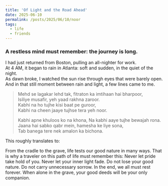 ```yaml
---
title: 'Of Light and the Road Ahead'
date: 2025-06-10
permalink: /posts/2025/06/10/noor
tags:
  - life
  - friends
---
```


### A restless mind must remember: the journey is long. 

I had just returned from Boston, pulling an all-nighter for work.  
At 4 AM, it began to rain in Atlanta: soft and sudden, in the quiet of the night.  
As dawn broke, I watched the sun rise through eyes that were barely open.
And in that still moment between rain and light, a few lines came to me.


> Mehd se lagakar lehd tak, fitraton ka imtihaan hai bharpoor,  
> Isiliye musafir, yeh yaad rakhna zaroor.  
> Kabhi na ho tujhe kisi baat pe guroor,    
> Kabhi na cheen jaaye tujhse tera yeh noor.
>
> Kabhi apne khuloos ko na khona,
> Na kabhi aaye tujhe bewajah rona.
> Jaana hai sabko qabr mein, hamesha ke liye sona,  
> Tab banega tere nek amalon ka bichona.

This roughly translates to:

From the cradle to the grave, life tests our good nature in many ways.
That is why a traveler on this path of life must remember this:
Never let pride take hold of you. Never let your inner light fade.
Do not lose your good nature. Do not carry unnecessary sorrow.
In the end, we all must rest forever.
When alone in the grave, your good deeds will be your only companion.